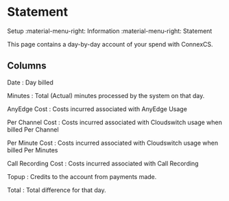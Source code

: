 # Statement
Setup :material-menu-right: Information :material-menu-right: Statement

This page contains a day-by-day account of your spend with ConnexCS.

## Columns

Date
:   Day billed

Minutes
:   Total (Actual) minutes processed by the system on that day.

AnyEdge Cost
:   Costs incurred associated with AnyEdge Usage

Per Channel Cost
:   Costs incurred associated with Cloudswitch usage when billed Per Channel

Per Minute Cost
:   Costs incurred associated with Cloudswitch usage when billed Per Minutes

Call Recording Cost
:   Costs incurred associated with Call Recording

Topup
:   Credits to the account from payments made.

Total
:   Total difference for that day.









